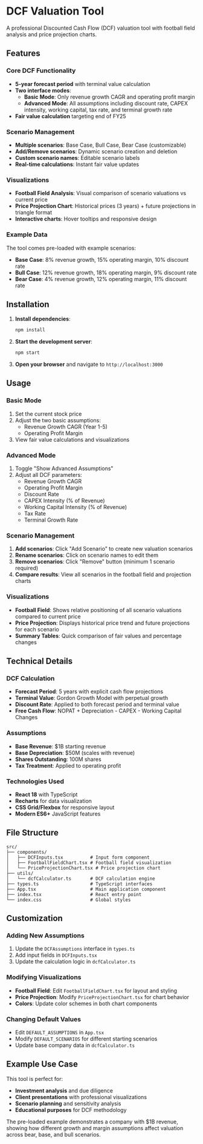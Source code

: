 # DCF Valuation Tool

A professional Discounted Cash Flow (DCF) valuation tool with football field analysis and price projection charts.

## Features

### Core DCF Functionality
- **5-year forecast period** with terminal value calculation
- **Two interface modes**:
  - **Basic Mode**: Only revenue growth CAGR and operating profit margin
  - **Advanced Mode**: All assumptions including discount rate, CAPEX intensity, working capital, tax rate, and terminal growth rate
- **Fair value calculation** targeting end of FY25

### Scenario Management
- **Multiple scenarios**: Base Case, Bull Case, Bear Case (customizable)
- **Add/Remove scenarios**: Dynamic scenario creation and deletion
- **Custom scenario names**: Editable scenario labels
- **Real-time calculations**: Instant fair value updates

### Visualizations
- **Football Field Analysis**: Visual comparison of scenario valuations vs current price
- **Price Projection Chart**: Historical prices (3 years) + future projections in triangle format
- **Interactive charts**: Hover tooltips and responsive design

### Example Data
The tool comes pre-loaded with example scenarios:
- **Base Case**: 8% revenue growth, 15% operating margin, 10% discount rate
- **Bull Case**: 12% revenue growth, 18% operating margin, 9% discount rate  
- **Bear Case**: 4% revenue growth, 12% operating margin, 11% discount rate

## Installation

1. **Install dependencies**:
   ```bash
   npm install
   ```

2. **Start the development server**:
   ```bash
   npm start
   ```

3. **Open your browser** and navigate to `http://localhost:3000`

## Usage

### Basic Mode
1. Set the current stock price
2. Adjust the two basic assumptions:
   - Revenue Growth CAGR (Year 1-5)
   - Operating Profit Margin
3. View fair value calculations and visualizations

### Advanced Mode
1. Toggle "Show Advanced Assumptions"
2. Adjust all DCF parameters:
   - Revenue Growth CAGR
   - Operating Profit Margin
   - Discount Rate
   - CAPEX Intensity (% of Revenue)
   - Working Capital Intensity (% of Revenue)
   - Tax Rate
   - Terminal Growth Rate

### Scenario Management
1. **Add scenarios**: Click "Add Scenario" to create new valuation scenarios
2. **Rename scenarios**: Click on scenario names to edit them
3. **Remove scenarios**: Click "Remove" button (minimum 1 scenario required)
4. **Compare results**: View all scenarios in the football field and projection charts

### Visualizations
- **Football Field**: Shows relative positioning of all scenario valuations compared to current price
- **Price Projection**: Displays historical price trend and future projections for each scenario
- **Summary Tables**: Quick comparison of fair values and percentage changes

## Technical Details

### DCF Calculation
- **Forecast Period**: 5 years with explicit cash flow projections
- **Terminal Value**: Gordon Growth Model with perpetual growth
- **Discount Rate**: Applied to both forecast period and terminal value
- **Free Cash Flow**: NOPAT + Depreciation - CAPEX - Working Capital Changes

### Assumptions
- **Base Revenue**: $1B starting revenue
- **Base Depreciation**: $50M (scales with revenue)
- **Shares Outstanding**: 100M shares
- **Tax Treatment**: Applied to operating profit

### Technologies Used
- **React 18** with TypeScript
- **Recharts** for data visualization
- **CSS Grid/Flexbox** for responsive layout
- **Modern ES6+** JavaScript features

## File Structure

```
src/
├── components/
│   ├── DCFInputs.tsx          # Input form component
│   ├── FootballFieldChart.tsx # Football field visualization
│   └── PriceProjectionChart.tsx # Price projection chart
├── utils/
│   └── dcfCalculator.ts       # DCF calculation engine
├── types.ts                   # TypeScript interfaces
├── App.tsx                    # Main application component
├── index.tsx                  # React entry point
└── index.css                  # Global styles
```

## Customization

### Adding New Assumptions
1. Update the `DCFAssumptions` interface in `types.ts`
2. Add input fields in `DCFInputs.tsx`
3. Update the calculation logic in `dcfCalculator.ts`

### Modifying Visualizations
- **Football Field**: Edit `FootballFieldChart.tsx` for layout and styling
- **Price Projection**: Modify `PriceProjectionChart.tsx` for chart behavior
- **Colors**: Update color schemes in both chart components

### Changing Default Values
- Edit `DEFAULT_ASSUMPTIONS` in `App.tsx`
- Modify `DEFAULT_SCENARIOS` for different starting scenarios
- Update base company data in `dcfCalculator.ts`

## Example Use Case

This tool is perfect for:
- **Investment analysis** and due diligence
- **Client presentations** with professional visualizations
- **Scenario planning** and sensitivity analysis
- **Educational purposes** for DCF methodology

The pre-loaded example demonstrates a company with $1B revenue, showing how different growth and margin assumptions affect valuation across bear, base, and bull scenarios. 